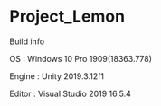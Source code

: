 # Project_Lemon

Build info

OS : Windows 10 Pro 1909(18363.778)

Engine : Unity 2019.3.12f1

Editor : Visual Studio 2019 16.5.4

